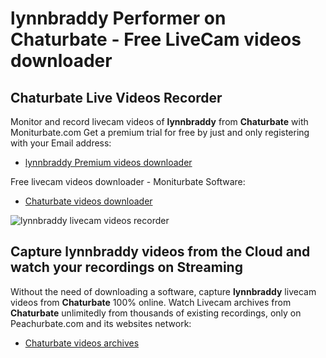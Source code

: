 # lynnbraddy Performer on Chaturbate - Free LiveCam videos downloader

## Chaturbate Live Videos Recorder

Monitor and record livecam videos of **lynnbraddy** from **Chaturbate** with Moniturbate.com
Get a premium trial for free by just and only registering with your Email address:
* [lynnbraddy Premium videos downloader](https://moniturbate.com/request-demo-licence-key.html)

Free livecam videos downloader - Moniturbate Software:
* [Chaturbate videos downloader](https://moniturbate.com/moniturbate-download-software.html)

![lynnbraddy livecam videos recorder](https://peachurnet.com/templates/moniturbate-software.png)


## Capture lynnbraddy videos from the Cloud and watch your recordings on Streaming

Without the need of downloading a software, capture **lynnbraddy** livecam videos from **Chaturbate** 100% online.
Watch Livecam archives from **Chaturbate** unlimitedly from thousands of existing recordings, only on Peachurbate.com and its websites network:
* [Chaturbate videos archives](https://peachurnet.com/)